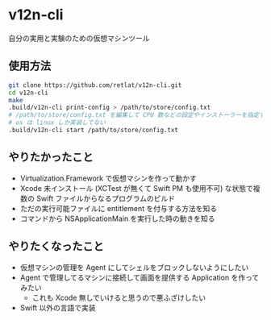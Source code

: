 # v12n-cli

自分の実用と実験のための仮想マシンツール

## 使用方法
```sh
git clone https://github.com/retlat/v12n-cli.git
cd v12n-cli
make
.build/v12n-cli print-config > /path/to/store/config.txt
# /path/to/store/config.txt を編集して CPU 数などの設定やインストーラーを指定する
# os は linux しか実装してない
.build/v12n-cli start /path/to/store/config.txt
```

## やりたかったこと
- Virtualization.Framework で仮想マシンを作って動かす
- Xcode 未インストール (XCTest が無くて Swift PM も使用不可) な状態で複数の Swift ファイルからなるプログラムのビルド
- ただの実行可能ファイルに entitlement を付与する方法を知る
- コマンドから NSApplicationMain を実行した時の動きを知る

## やりたくなったこと
- 仮想マシンの管理を Agent にしてシェルをブロックしないようにしたい
- Agent で管理してるマシンに接続して画面を提供する Application を作ってみたい
  * これも Xcode 無しでいけると思うので悪ふざけしたい
- Swift 以外の言語で実装
